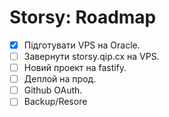 # Storsy: Roadmap

- [x] Підготувати VPS на Oracle. 
- [ ] Завернути storsy.qip.cx на VPS.
- [ ] Новий проект на fastify.
- [ ] Деплой на прод.
- [ ] Github OAuth.
- [ ] Backup/Resore 
